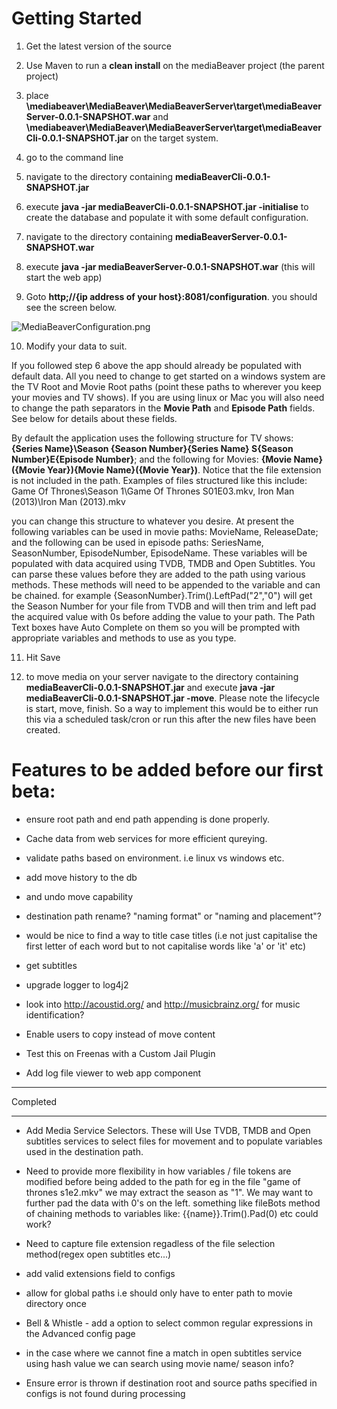 # Getting Started

1) Get the latest version of the source

2) Use Maven to run a **clean install** on the mediaBeaver project (the parent project)

3) place **\mediabeaver\MediaBeaver\MediaBeaverServer\target\mediaBeaverServer-0.0.1-SNAPSHOT.war** and **\mediabeaver\MediaBeaver\MediaBeaverServer\target\mediaBeaverCli-0.0.1-SNAPSHOT.jar** 
on the target system. 

4) go to the command line

5) navigate to the directory containing **mediaBeaverCli-0.0.1-SNAPSHOT.jar**

6) execute **java -jar mediaBeaverCli-0.0.1-SNAPSHOT.jar -initialise** to create the database and populate it with some default configuration.

7) navigate to the directory containing **mediaBeaverServer-0.0.1-SNAPSHOT.war**

8) execute **java -jar mediaBeaverServer-0.0.1-SNAPSHOT.war** (this will start the web app)

9) Goto **http;//{ip address of your host}:8081/configuration**.  you should see the screen below.  

![MediaBeaverConfiguration.png](https://bitbucket.org/repo/5MgKjp/images/1103420040-MediaBeaverConfiguration.png)

10) Modify your data to suit.

If you followed step 6 above the app should already be populated with default data.  All you need to change to get started on a windows system are the TV Root and Movie Root paths (point these paths to wherever you keep your movies and TV shows). If you are using linux or Mac you will also need to change the path separators in the **Movie Path** and **Episode Path** fields. See below for details about these fields.

By default the application uses the following structure for TV shows: **{Series Name}\Season {Season Number}\{Series Name} S{Season Number}E{Episode Number}**; and the following for Movies: **{Movie Name}({Movie Year})\{Movie Name}({Movie Year})**. Notice that the file extension is not included in the path.  Examples of files structured like this include: Game Of Thrones\Season 1\Game Of Thrones S01E03.mkv, Iron Man (2013)\Iron Man (2013).mkv

you can change this structure to whatever you desire.  At present the following variables can be used in movie paths: MovieName, ReleaseDate; and the following can be used in episode paths: SeriesName, SeasonNumber, EpisodeNumber, EpisodeName. These variables will be populated with data acquired using TVDB, TMDB and Open Subtitles.  You can parse these values before they are added to the path using various methods. These methods will need to be appended to the variable and can be chained.  for example {SeasonNumber}.Trim().LeftPad("2","0") will get the Season Number for your file from TVDB and will then trim and left pad the acquired value with 0s before adding the value to your path.  The Path Text boxes have Auto Complete on them so you will be prompted with appropriate variables and methods to use as you type.

11) Hit Save

12) to move media on your server navigate to the directory containing **mediaBeaverCli-0.0.1-SNAPSHOT.jar** and execute **java -jar mediaBeaverCli-0.0.1-SNAPSHOT.jar -move**. Please note the lifecycle is start, move, finish. So a way to implement this would be to either run this via a scheduled task/cron or run this after the new files have been created.


# Features to be added before our first beta:

* ensure root path and end path appending is done properly.

* Cache data from web services for more efficient qureying.

* validate paths based on environment. i.e linux vs windows etc. 

* add move history to the db

* and undo move capability

* destination path rename? "naming format" or "naming and placement"?

* would be nice to find a way to title case titles (i.e not just capitalise the first letter of each word but to not capitalise words like 'a' or 'it' etc)

* get subtitles    

* upgrade logger to log4j2

* look into http://acoustid.org/ and http://musicbrainz.org/ for music identification?

* Enable users to copy instead of move content

* Test this on Freenas with a Custom Jail Plugin

* Add log file viewer to web app component

********************************************************
Completed
********************************************************
* Add Media Service Selectors.  These will Use TVDB, TMDB and Open subtitles services to select files for movement and to populate variables used in the destination path.

* Need to provide more flexibility in how variables / file tokens are modified before being added to the path for eg in the file "game of thrones s1e2.mkv" we may extract the season as "1".  We may want to further pad the data with 0's on the left. something like fileBots method of chaining methods to variables like: {{name}}.Trim().Pad(0) etc could work?

* Need to capture file extension regadless of the file selection method(regex open subtitles etc...)

* add valid extensions field to configs

* allow for global paths i.e should only have to enter path to movie directory once 

* Bell & Whistle - add a option to select common regular expressions in the Advanced config page

* in the case where we cannot fine a match in open subtitles service using hash value we can search using movie name/ season info?

* Ensure error is thrown if destination root and source paths specified in configs is not found during processing 